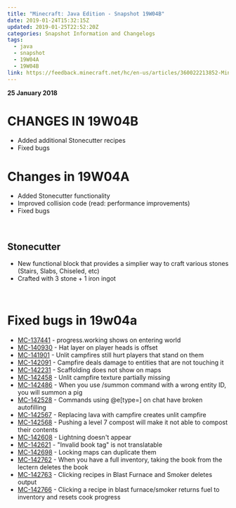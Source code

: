 ```yaml
---
title: "Minecraft: Java Edition - Snapshot 19W04B"
date: 2019-01-24T15:32:15Z
updated: 2019-01-25T22:52:20Z
categories: Snapshot Information and Changelogs
tags:
  - java
  - snapshot
  - 19W04A
  - 19W04B
link: https://feedback.minecraft.net/hc/en-us/articles/360022213852-Minecraft-Java-Edition-Snapshot-19W04B
---
```


**25 January 2018**

# **CHANGES IN 19W04B**

-   Added additional Stonecutter recipes
-   Fixed bugs

# **Changes in 19W04A**

-   Added Stonecutter functionality
-   Improved collision code (read: performance improvements)
-   Fixed bugs

 

## Stonecutter

-   New functional block that provides a simplier way to craft various stones (Stairs, Slabs, Chiseled, etc)
-   Crafted with 3 stone + 1 iron ingot

 

# Fixed bugs in 19w04a

-   [MC-137441](https://bugs.mojang.com/browse/MC-137441) - progress.working shows on entering world
-   [MC-140930](https://bugs.mojang.com/browse/MC-140930) - Hat layer on player heads is offset
-   [MC-141901](https://bugs.mojang.com/browse/MC-141901) - Unlit campfires still hurt players that stand on them
-   [MC-142091](https://bugs.mojang.com/browse/MC-142091) - Campfire deals damage to entities that are not touching it
-   [MC-142231](https://bugs.mojang.com/browse/MC-142231) - Scaffolding does not show on maps
-   [MC-142458](https://bugs.mojang.com/browse/MC-142458) - Unlit campfire texture partially missing
-   [MC-142486](https://bugs.mojang.com/browse/MC-142486) - When you use /summon command with a wrong entity ID, you will summon a pig
-   [MC-142528](https://bugs.mojang.com/browse/MC-142528) - Commands using \@e\[type=\] on chat have broken autofilling
-   [MC-142567](https://bugs.mojang.com/browse/MC-142567) - Replacing lava with campfire creates unlit campfire
-   [MC-142568](https://bugs.mojang.com/browse/MC-142568) - Pushing a level 7 compost will make it not able to compost their contents
-   [MC-142608](https://bugs.mojang.com/browse/MC-142608) - Lightning doesn\'t appear
-   [MC-142621](https://bugs.mojang.com/browse/MC-142621) - \"Invalid book tag\" is not translatable
-   [MC-142698](https://bugs.mojang.com/browse/MC-142698) - Locking maps can duplicate them
-   [MC-142762](https://bugs.mojang.com/browse/MC-142762) - When you have a full inventory, taking the book from the lectern deletes the book
-   [MC-142763](https://bugs.mojang.com/browse/MC-142763) - Clicking recipes in Blast Furnace and Smoker deletes output
-   [MC-142766](https://bugs.mojang.com/browse/MC-142766) - Clicking a recipe in blast furnace/smoker returns fuel to inventory and resets cook progress
